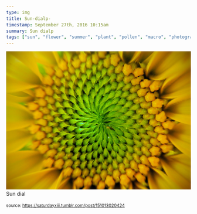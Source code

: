 ```yaml
---
type: img
title: Sun-dialp-
timestamp: September 27th, 2016 10:15am
summary: Sun dialp 
tags: ["sun", "flower", "summer", "plant", "pollen", "macro", "photography"]
---
```

<img src="../media/151013020424.jpg"/>
                                                                                          <div class="caption">
Sun dial
 
                                    
                
                
                
                
                                
<small>source: https://saturdayxiii.tumblr.com/post/151013020424</small>